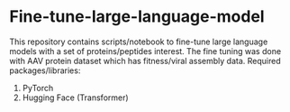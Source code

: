 # Fine-tune-large-language-model
This repository contains scripts/notebook to fine-tune large language models with a set of proteins/peptides interest. The fine tuning was done with AAV protein dataset which has fitness/viral assembly data.
Required packages/libraries:
1. PyTorch
2. Hugging Face (Transformer)
   
